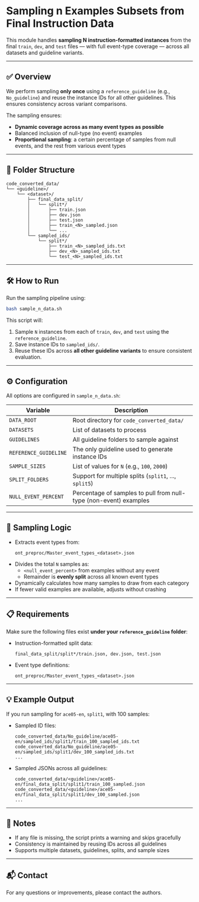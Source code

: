 # Sampling n Examples Subsets from Final Instruction Data

This module handles **sampling N instruction-formatted instances** from the final `train`, `dev`, and `test` files — with full event-type coverage — across all datasets and guideline variants.

---

## ✅ Overview

We perform sampling **only once** using a `reference_guideline` (e.g., `No_guideline`) and reuse the instance IDs for all other guidelines. This ensures consistency across variant comparisons.

The sampling ensures:
- **Dynamic coverage across as many event types as possible**
- Balanced inclusion of null-type (no event) examples
- **Proportional sampling**: a certain percentage of samples from null events, and the rest from various event types

---

## 🧱 Folder Structure

```
code_converted_data/
└── <guideline>/
    └── <dataset>/
        ├── final_data_split/
        │   └── split*/ 
        │       ├── train.json
        │       ├── dev.json
        │       ├── test.json
        │       ├── train_<N>_sampled.json
        │       └── ...
        └── sampled_ids/
            └── split*/
                ├── train_<N>_sampled_ids.txt
                ├── dev_<N>_sampled_ids.txt
                └── test_<N>_sampled_ids.txt
```

---

## 🛠 How to Run

Run the sampling pipeline using:

```bash
bash sample_n_data.sh 
```

This script will:
1. Sample `N` instances from each of `train`, `dev`, and `test` using the `reference_guideline`.
2. Save instance IDs to `sampled_ids/`.
3. Reuse these IDs across **all other guideline variants** to ensure consistent evaluation.

---

## ⚙️ Configuration

All options are configured in `sample_n_data.sh`:

| Variable              | Description                                                                 |
|-----------------------|-----------------------------------------------------------------------------|
| `DATA_ROOT`           | Root directory for `code_converted_data/`                                   |
| `DATASETS`            | List of datasets to process                                                 |
| `GUIDELINES`          | All guideline folders to sample against                                     |
| `REFERENCE_GUIDELINE` | The only guideline used to generate instance IDs                            |
| `SAMPLE_SIZES`        | List of values for `N` (e.g., `100`, `2000`)                                |
| `SPLIT_FOLDERS`       | Support for multiple splits (`split1`, ..., `split5`)                       |
| `NULL_EVENT_PERCENT`  | Percentage of samples to pull from null-type (non-event) examples           |

---

## 🧪 Sampling Logic

- Extracts event types from:
  ```
  ont_preproc/Master_event_types_<dataset>.json
  ```
- Divides the total `N` samples as:
  - `<null_event_percent>` from examples without any event
  - Remainder is **evenly split** across all known event types
- Dynamically calculates how many samples to draw from each category
- If fewer valid examples are available, adjusts without crashing

---

## 📋 Requirements

Make sure the following files exist **under your `reference_guideline` folder**:

- Instruction-formatted split data:
  ```
  final_data_split/split*/train.json, dev.json, test.json
  ```
- Event type definitions:
  ```
  ont_preproc/Master_event_types_<dataset>.json
  ```

---

## 💡 Example Output

If you run sampling for `ace05-en`, `split1`, with 100 samples:

- Sampled ID files:
  ```
  code_converted_data/No_guideline/ace05-en/sampled_ids/split1/train_100_sampled_ids.txt
  code_converted_data/No_guideline/ace05-en/sampled_ids/split1/dev_100_sampled_ids.txt
  ...
  ```

- Sampled JSONs across all guidelines:
  ```
  code_converted_data/<guideline>/ace05-en/final_data_split/split1/train_100_sampled.json
  code_converted_data/<guideline>/ace05-en/final_data_split/split1/dev_100_sampled.json
  ...
  ```

---

## 🧼 Notes

- If any file is missing, the script prints a warning and skips gracefully
- Consistency is maintained by reusing IDs across all guidelines
- Supports multiple datasets, guidelines, splits, and sample sizes

---

## 📬 Contact

For any questions or improvements, please contact the authors.
